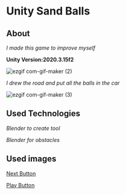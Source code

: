 # Unity Sand Balls

## About

*I made this game to improve myself*


**Unity Version:2020.3.15f2**

![ezgif com-gif-maker (2)](https://user-images.githubusercontent.com/108473043/181904103-32111698-8c65-4587-b18e-96cec049551c.gif)

*I drew the road and put all the balls in the car*

![ezgif com-gif-maker (3)](https://user-images.githubusercontent.com/108473043/181904239-e9349500-71a9-420f-a1cf-245aa6dce719.gif)


## Used Technologies

*Blender to create tool*

*Blender for obstacles*

## Used images

[Next Button](https://www.google.com/imgres?imgurl=https%3A%2F%2Ffindicons.com%2Ffiles%2Ficons%2F49%2Fbutton%2F256%2Fbutton_next.png&imgrefurl=https%3A%2F%2Ffindicons.com%2Ficon%2F3521%2Fbutton_next&tbnid=Wx5ol_P8fyS-UM&vet=12ahUKEwia87O-paD5AhVGgP0HHX9nC1AQMygDegQIARBM..i&docid=225RPzIFDTq0bM&w=256&h=256&q=buttonn%20next&ved=2ahUKEwia87O-paD5AhVGgP0HHX9nC1AQMygDegQIARBM)

[Play Button](https://www.google.com/imgres?imgurl=https%3A%2F%2Fwww.pngmart.com%2Ffiles%2F3%2FPlay-Now-Button-Transparent-Background.png&imgrefurl=https%3A%2F%2Fwww.pngmart.com%2Fimage%2F28987&tbnid=99kB1qInfnsrUM&vet=12ahUKEwi7gZbGpaD5AhVggv0HHYcjDOMQMygfegUIARCOAg..i&docid=gCrDwM8vfg7zyM&w=429&h=160&q=play%20now%20button&ved=2ahUKEwi7gZbGpaD5AhVggv0HHYcjDOMQMygfegUIARCOAg)

